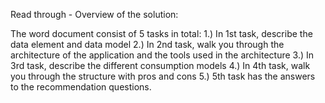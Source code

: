 Read through - Overview of the solution:

The word document consist of 5 tasks in total:
1.)	In 1st task, describe the data element and data model
2.)	In 2nd task, walk you through the architecture of the application and the tools used in the architecture
3.)	In 3rd task, describe the different consumption models
4.)	In 4th task, walk you through the structure with pros and cons
5.)	5th task has the answers to the recommendation questions.
